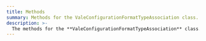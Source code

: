 ```yaml
---
title: Methods
summary: Methods for the ValeConfigurationFormatTypeAssociation class.
description: >-
  The methods for the **ValeConfigurationFormatTypeAssociation** class.
---
```


